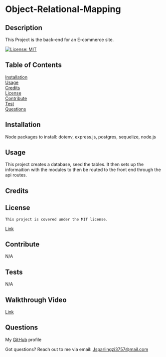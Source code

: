 # Object-Relational-Mapping

## Description

This Project is the back-end for an E-commerce site.

[![License: MIT](https://img.shields.io/badge/License-MIT-yellow.svg)](https://opensource.org/licenses/MIT)

## Table of Contents

[Installation](#installation)
<br/>
[Usage](#usage)
<br/>
[Credits](#credits)
<br/>
[License](#license)
<br/>
[Contribute](#contribute)
<br/>
[Test](#tests)
<br/>
[Questions](#questions)
<br/>

## Installation

Node packages to install: dotenv, express.js, postgres, sequelize, node.js

## Usage

This project creates a database, seed the tables. It then sets up the informaition with the modules to then be routed to the front end through the api routes.

## Credits

## License
    This project is covered under the MIT license.
[Link](https://opensource.org/licenses/MIT)

## Contribute

N/A

## Tests

N/A

## Walkthrough Video

[Link](https://app.screencastify.com/v2/manage/videos/pgxYWV3TGigAoGIxcgC8)

## Questions
My [GitHub](https://github.com/Jrsparling) profile

Got questions? Reach out to me via email: [Jsparlingzi3757@mail.com](mailto:Jsparlingzi3757@mail.com)